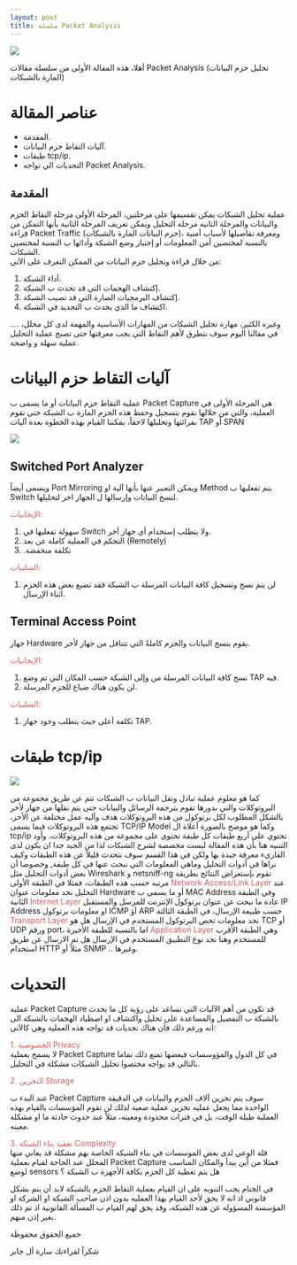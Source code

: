 ```yaml
--- 
layout: post
title: سلسلة Packet Analysis  
---
```

![](https://i.ibb.co/gjSMSBQ/Screen-Shot-2020-05-04-at-12-51-20-PM.png)




أهلا، هذه المقالة الأولى من سلسلة مقالات  Packet Analysis (تحليل حزم البيانات المارة بالشبكات) 
  

#  عناصر المقالة
- المقدمة.
- آليات التقاط حزم البيانات.  
-   طبقات tcp/ip.
- التحديات الي تواجه Packet Analysis. 
 



## المقدمة 

عملية تحليل الشبكات يمكن تقسيمها على مرحلتين، المرحلة الأولى مرحلة التقاط الحزم والبيانات والمرحلة الثانيه مرحلة التحليل ويمكن تعريف المرحلة الثانية بأنها التمكن من قراءة Packet Traffic  (حزم البيانات المارة بالشبكات)، ومعرفة تفاصيلها لأسباب أمنية بالنسبة لمختصين أمن المعلومات أو إختبار وضع الشبكة وأدائها ب النسبة لمختصين الشبكات.  
من خلال قراءة وتحليل حزم البيانات من الممكن التعرف على الآتي:
1. أداء الشبكة. 
2. إكتشاف الهجمات التي قد تحدث ب الشبكة. 
3. إكتشاف البرمجيات الضارة التي قد تصيب الشبكة. 
4. اكتشاف ما الذي يحدث ب التحديد في الشبكة.

....  وغيره الكثير، مهارة تحليل الشبكات من المهارات الأساسية والمهمة لدى كل محلل، في مقالنا اليوم سوف نتطرق لأهم النقاط التي يجب معرفتها حتى تصبح عملية التحليل عملية سهلة و واضحة. 

 

 
# آليات التقاط حزم البيانات 
عملية التقاط حزم البيانات أو ما يسمى ب Packet Capture هي المرحلة الأولى في العملية، والتي من خلالها نقوم بتسجيل وحفظ هذه الحزم المارة ب الشبكة حتى نقوم بقرائتها وتحليلها لاحقاً، يمكننا القيام بهذه الخطوة بعدة آليات 
TAP  أو SPAN 


![](https://i.ibb.co/SNNxPwL/Screen-Shot-2020-05-04-at-11-24-46-AM.png)



##  Switched Port Analyzer  

 ويسمى أيضاً  Port Mirroring ويمكن التعبير عنها بأنها آلية او Method يتم تفعليها ب Switch لنسخ البيانات وإرسالها ل الجهاز اخر لتحليلها.

<span style="color: IndianRed">الإيجابيات: </span> 
1.  سهولة تفعليها في Switch ولا يتطلب إستخدام أي جهاز أخر. 
2. التحكم في العملية كاملة عن بعد (Remotely)
3. .تكلفة منخفضة

<span style="color: IndianRed">السلبيات:  </span> 
1. لن يتم نسخ وتسجيل كافة البيانات المرسلة ب الشبكة فقد تضيع بعض هذه الحزم اثناء الإرسال. 



##  Terminal Access Point
 جهاز Hardware يقوم بنسخ البيانات والحزم كاملةً التي تتناقل من جهاز لأخر. 

<span style="color: IndianRed">الإيجابيات: </span> 
1.  نسخ كافة البيانات المرسلة من وإلى الشبكة حسب المكان التي تم وضع TAP فيه. 
2.  لن يكون هناك ضياع للحزم المرسلة. 



<span style="color: IndianRed">السلبيات:  </span> 
1. تكلفة أعلى حيث يتطلب وجود جهاز TAP. 

# طبقات tcp/ip 

![](https://i.ibb.co/KNQdJF7/Screen-Shot-2020-05-04-at-11-54-11-AM.png)

كما هو معلوم عملية تبادل ونقل البيانات ب الشبكات تتم عن طريق مجموعة من البروتوكلات والتي بدورها تقوم بترجمة الرسائل والبيانات حتى يتم نقلها من جهاز لأخر بالشكل المطلوب  لكل برتوكول من هذه البروتوكلات هدف وآليه عمل مختلفة عن الأخر، تجتمع هذه البروتوكلات فيما يسمى TCP/IP Model  وكما هو موضح بالصورة أعلاة ال tcp/ip  تحتوي على أربع طبقات كل طبقة تحتوي على مجموعة من هذه البروتوكلات، وأود التنبيه هنا بأن هذه المقالة ليست مخصصة لشرح الشبكات لذا من الجيد جدا ان يكون لدى القاريء معرفة جيدة بها ولكن في هذا القسم سوف نتحدث قليلاً عن هذه الطبقات وكيف نراها في أدوات التحليل وماهي المعلومات التي نبحث عنها في كل طبقة, وخصوصا أن بعض أدوات التحليل مثل Wireshark  و netsniff-ng تقوم بإستعراض النتائج بطريقة مرتبه حسب هذه الطبقات، فمثلا في الطبقة الأولى <span style="color: IndianRed"> Network Access/Link Layer </span> 
 عند التحليل نجد معلومات عنوان Hardware أو ما يسمى ب MAC Address وفي الطبقة الثانية <span style="color: IndianRed"> Internet Layer </span> 
 عادة ما نبحث عن عنوان برتوكول الإنترنت للمرسل والمستقبل IP Address او معلومات برتوكول ICMP  أؤ ARP  حسب طبيعة الإرسال، في الطبقة الثالثة <span style="color: IndianRed"> Transport Layer </span> 
 نجد معلومات تخص البرتوكول المستخدم في الإرسال هل هو TCP أو  UDP ورقم port، اما بالنسبة للطبقة الأخيرة <span style="color: IndianRed"> Application Layer</span> 
وهي الطبقة الأقرب للمستخدم وهنا نجد نوع التطبيق المستخدم في الإرسال هل تم الارسال عن طريق استخدام HTTP مثلاً أو SNMP .. وغيرها. 


#  التحديات 
عملية  Packet Capture قد تكون من أهم الآليات التي تساعد على رؤية كل ما يحدث بالشبكة ب التفصيل والمساعدة على تحليل واكتشاف او اصطياد الهجمات بالشبكة الى انه ورغم ذلك فأن هناك تحديات قد تواجه هذه العملية وهي كالآتي: 

<span style="color: IndianRed">1. الخصوصية Privacy  </span>  
لا يسمح بعملية Packet Capture في كل الدول والمؤوسسات فبعضها تمنع ذلك تماما بالتالي قد يواجه مختصوا تحليل الشبكات مشكلة في التحليل. 

<span style="color: IndianRed">2. التخزين    Storage  </span> 

 عند البدء ب  Packet Capture سوف يتم تخزين آلاف الحزم والبيانات في الدقيقة الواحدة مما يجعل عمليه تخزين عملية صعبة لذلك لن تقوم المؤسسات بالقيام بهذه العملية طيلة الوقت، بل في فترات محدودة ومعينه، مثلاً عند حدوث حادثة ما او مشكلة معينه. 

<span style="color: IndianRed">3. تعقيد بناء الشبكة Complexity </span>  
قلة الوعي لدى بعض الموسسات في بناء الشبكة الخاصة بهم مشكلة قد يعاني منها المحلل عند الحاجة لقيام بعملية 
 Packet Capture فمثلا من أين يبدأ والمكان المناسب لوضع sensors هل يتم تغطية كل الحزم بكافة الأجهزة ب الشبكة ؟ 





في الختام يجب التنويه على ان القيام بعملية التقاط الحزم بالشبكة لابد أن يتم بشكل قانوني اذ انه لا يحق لأحد القيام بهذا العمليه بدون اذن صاحب الشبكة او الشركة او المؤسسة المسؤوله عن هذه الشبكة، وقد يحق لهم القيام ب المسألة القانونية اذ تم ذلك بغير إذن منهم.


جميع الحقوق محفوظة 

شكراً لقراءتك سارة أل جابر 
